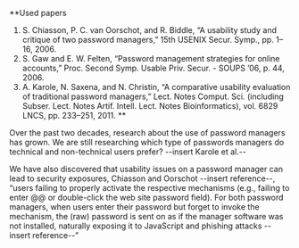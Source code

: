 **Used papers
1. S. Chiasson, P. C. van Oorschot, and R. Biddle, “A usability study and critique of two password managers,” 15th USENIX Secur. Symp., pp. 1–16, 2006.
2. S. Gaw and E. W. Felten, “Password management strategies for online accounts,” Proc. Second Symp. Usable Priv. Secur. - SOUPS ’06, p. 44, 2006.
3. A. Karole, N. Saxena, and N. Christin, “A comparative usability evaluation of traditional password managers,” Lect. Notes Comput. Sci. (including Subser. Lect. Notes Artif. Intell. Lect. Notes Bioinformatics), vol. 6829 LNCS, pp. 233–251, 2011.
**

Over the past two decades, research about the use of password managers has grown.  We are still researching which type of passwords managers do technical and non-technical users prefer? --insert Karole et al.--

We have also discovered that usability issues on a password manager can lead to security exposures, Chiasson and Oorschot --insert reference--,  “users failing to properly activate the respective mechanisms (e.g., failing to enter @@ or double-click the web site password field). For both password managers, when users enter their password but forget to invoke the mechanism, the (raw) password is sent on as if the manager software was not installed, naturally exposing it to JavaScript and phishing attacks --insert reference--”


